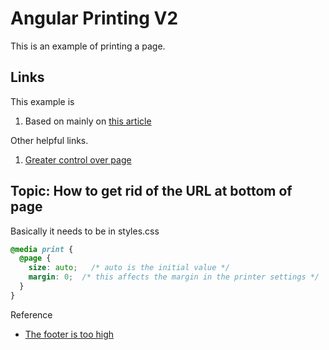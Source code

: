 # Angular Printing V2

This is an example of printing a page.

## Links
This example is 
1. Based on mainly on [this article](https://medium.com/@Idan_Co/angular-print-service-290651c721f9)

Other helpful links.
1. [Greater control over page](https://www.w3.org/TR/1998/REC-CSS2-19980512/page.html)

## Topic: How to get rid of the URL at bottom of page
Basically it needs to be in styles.css
```CSS
@media print {
  @page {
    size: auto;   /* auto is the initial value */
    margin: 0;  /* this affects the margin in the printer settings */
  }
}
```

Reference
- [The footer is too high](https://medium.com/@zerox/keep-that-damn-footer-at-the-bottom-c7a921cb9551)


